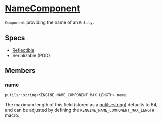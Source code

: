 # [NameComponent](NameComponent.hpp)

`Component` providing the name of an `Entity`.

## Specs

* [Reflectible](https://github.com/phiste/putils/blob/master/reflection.md)
* Serializable (POD)

## Members

### name

```cpp
putils::string<KENGINE_NAME_COMPONENT_MAX_LENGTH> name;
```

The maximum length of this field (stored as a [putils::string](https://github.com/phiste/putils/blob/master/string.hpp)) defaults to 64, and can be adjusted by defining the `KENGINE_NAME_COMPONENT_MAX_LENGTH` macro.